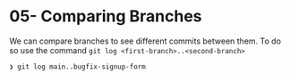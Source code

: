 # 05- Comparing Branches

We can compare branches to see different commits between them. To do so use the command `git log <first-branch>..<second-branch>`

```zsh
❯ git log main..bugfix-signup-form
```